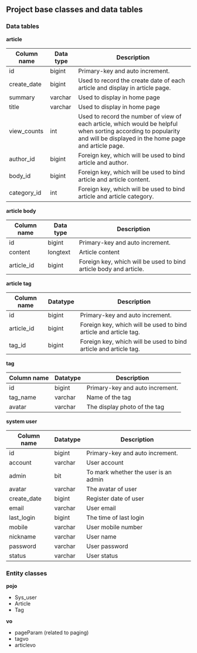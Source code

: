 ## Project base classes and data tables

### Data tables

**article**

| Column name | Data type | Description                                                  |
| ----------- | --------- | ------------------------------------------------------------ |
| id          | bigint    | Primary-key and auto increment.                              |
| create_date | bigint    | Used to record the create date of each article and display in article page. |
| summary     | varchar   | Used to display in home page                                 |
| title       | varchar   | Used to display in home page                                 |
| view_counts | int       | Used to record the number of view of each article, which would be helpful when sorting according to popularity and will be displayed in the home page and article page. |
| author_id   | bigint    | Foreign key, which will be used to bind article and author.  |
| body_id     | bigint    | Foreign key, which will be used to bind article and article content. |
| category_id | int       | Foreign key, which will be used to bind article and article category. |

**article body**

| Column name | Data type | Description                                                  |
| ----------- | --------- | ------------------------------------------------------------ |
| id          | bigint    | Primary-key and auto increment.                              |
| content     | longtext  | Article content                                              |
| article_id  | bigint    | Foreign key, which will be used to bind article body and article. |

**article tag**

| Column name | Datatype | Description                                                  |
| ----------- | -------- | ------------------------------------------------------------ |
| id          | bigint   | Primary-key and auto increment.                              |
| article_id  | bigint   | Foreign key, which will be used to bind article and article tag. |
| tag_id      | bigint   | Foreign key, which will be used to bind article and article tag. |

**tag**

| Column name | Datatype | Description                     |
| ----------- | -------- | ------------------------------- |
| id          | bigint   | Primary-key and auto increment. |
| tag_name    | varchar  | Name of the tag                 |
| avatar      | varchar  | The display photo of the tag    |

**system user**

| Column name | Datatype | Description                          |
| ----------- | -------- | ------------------------------------ |
| id          | bigint   | Primary-key and auto increment.      |
| account     | varchar  | User account                         |
| admin       | bit      | To mark whether the user is an admin |
| avatar      | varchar  | The avatar of user                   |
| create_date | bigint   | Register date of user                |
| email       | varchar  | User email                           |
| last_login  | bigint   | The time of last login               |
| mobile      | varchar  | User mobile number                   |
| nickname    | varchar  | User name                            |
| password    | varchar  | User password                        |
| status      | varchar  | User status                          |

### Entity classes

**pojo**

- Sys_user
- Article
- Tag

**vo**

- pageParam (related to paging)
- tagvo
- articlevo